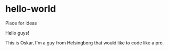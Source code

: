 # hello-world
Place for ideas

Hello guys!

This is Oskar, I'm a guy from Helsingborg that would like to code like a pro.
